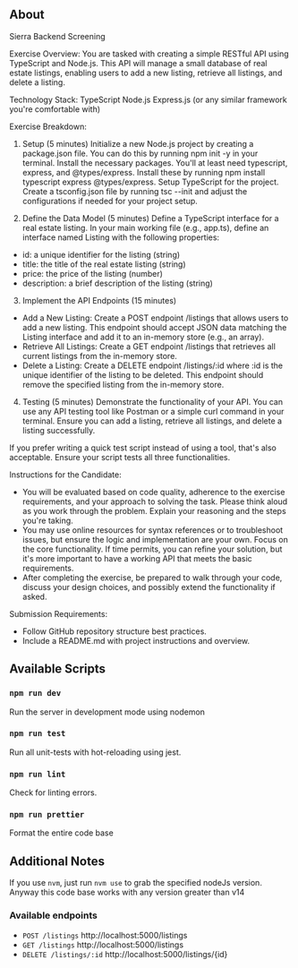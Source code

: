 ## About

Sierra Backend Screening

Exercise Overview:
You are tasked with creating a simple RESTful API using TypeScript and Node.js. This API will manage a small database of real estate listings, enabling users to add a new listing, retrieve all listings, and delete a listing.

Technology Stack:
TypeScript
Node.js
Express.js (or any similar framework you're comfortable with)

Exercise Breakdown:
1. Setup (5 minutes)
Initialize a new Node.js project by creating a package.json file. You can do this by running npm init -y in your terminal.
Install the necessary packages. You'll at least need typescript, express, and @types/express. Install these by running npm install typescript express @types/express.
Setup TypeScript for the project. Create a tsconfig.json file by running tsc --init and adjust the configurations if needed for your project setup.

2. Define the Data Model (5 minutes)
Define a TypeScript interface for a real estate listing. In your main working file (e.g., app.ts), define an interface named Listing with the following properties:

- id: a unique identifier for the listing (string)
- title: the title of the real estate listing (string)
- price: the price of the listing (number)
- description: a brief description of the listing (string)



3. Implement the API Endpoints (15 minutes)
- Add a New Listing:
Create a POST endpoint /listings that allows users to add a new listing. This endpoint should accept JSON data matching the Listing interface and add it to an in-memory store (e.g., an array).
- Retrieve All Listings:
Create a GET endpoint /listings that retrieves all current listings from the in-memory store.
- Delete a Listing:
Create a DELETE endpoint /listings/:id where :id is the unique identifier of the listing to be deleted. This endpoint should remove the specified listing from the in-memory store.

4. Testing (5 minutes)
Demonstrate the functionality of your API. You can use any API testing tool like Postman or a simple curl command in your terminal. Ensure you can add a listing, retrieve all listings, and delete a listing successfully.

If you prefer writing a quick test script instead of using a tool, that's also acceptable. Ensure your script tests all three functionalities.

Instructions for the Candidate:
- You will be evaluated based on code quality, adherence to the exercise requirements, and your approach to solving the task.
Please think aloud as you work through the problem. Explain your reasoning and the steps you're taking.
- You may use online resources for syntax references or to troubleshoot issues, but ensure the logic and implementation are your own.
Focus on the core functionality. If time permits, you can refine your solution, but it's more important to have a working API that meets the basic requirements.
- After completing the exercise, be prepared to walk through your code, discuss your design choices, and possibly extend the functionality if asked.

Submission Requirements:
- Follow GitHub repository structure best practices.
- Include a README.md with project instructions and overview.


## Available Scripts

### `npm run dev`

Run the server in development mode using nodemon

### `npm run test`

Run all unit-tests with hot-reloading using jest.

### `npm run lint`

Check for linting errors.

### `npm run prettier`

Format the entire code base


## Additional Notes

If you use `nvm`, just run `nvm use` to grab the specified nodeJs version. Anyway this code base works with any version greater than v14

### Available endpoints

- `POST /listings` http://localhost:5000/listings
- `GET /listings` http://localhost:5000/listings
- `DELETE /listings/:id` http://localhost:5000/listings/{id}